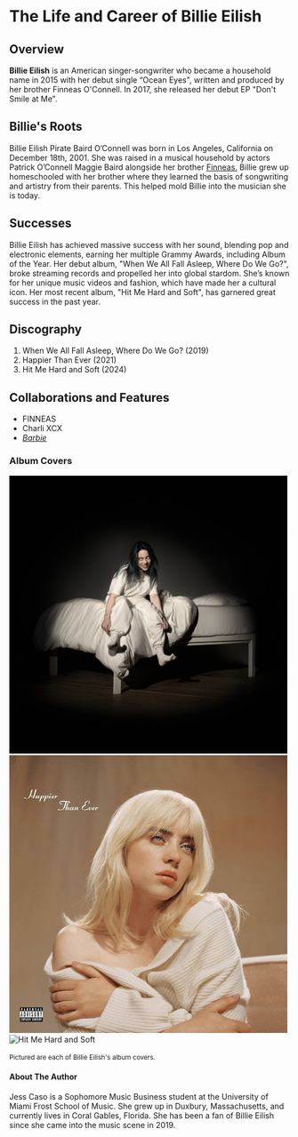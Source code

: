 <!DOCTYPE html>
<html lang="en">
<head>
    <meta charset="UTF-8">
    <meta name="viewport" content="width=device-width, initial-scale=1.0">
    <meta name="author" content="Jess Caso">
    <meta name="description" content="An informal webpage about global popstar Billie Eilish, her life, and her musical career.">
    <meta name="keywords" content="Billie Eilish, Musician, Hit Me Hard and Soft, Singer, Pop Star, Finneas">
    <title>The Life and Career of Billie Eilish</title>
</head>
<body>
    <h1>The Life and Career of Billie Eilish</h1>
    <h2>Overview</h2>
    <P><strong>Billie Eilish</strong> is an American singer-songwriter who became a household name 
        in 2015 with her debut single “Ocean Eyes", written and produced by her brother Finneas 
        O'Connell. In 2017, she released her debut EP "Don't Smile at Me".</P>
<main>
    <section>
        <h2>Billie's Roots</h2>
        <p>Billie Eilish Pirate Baird O’Connell was born in Los Angeles, 
            California on December 18th, 2001. She was raised in a musical household by actors Patrick O’Connell 
            Maggie Baird alongside her brother <a href="https://en.wikipedia.org/wiki/Finneas_O%27Connell">Finneas.</a> Billie grew up homeschooled with her brother where they 
            learned the basis of songwriting and artistry from their parents. This helped mold Billie into the musician she is today. </p>
    </section>
    <section>
        <h2>Successes</h2>
        <p>Billie Eilish has achieved massive success with her sound, blending 
            pop and electronic elements, earning her multiple Grammy Awards, including Album of the Year. Her 
            debut album, "When We All Fall Asleep, Where Do We Go?", broke streaming records and propelled her 
            into global stardom. She’s known for her unique music videos and fashion, which have made her a 
            cultural icon. Her most recent album, "Hit Me Hard and Soft", has garnered great success in the past year.</p>
    </section>
    <section>
        <h2>Discography</h2>
        <ol>
        <li>When We All Fall Asleep, Where Do We Go? (2019)</li>
        <li>Happier Than Ever (2021) </li>
       <li> Hit Me Hard and Soft (2024) </li>
        </ol>
    </section>
    <section>
        <h2>Collaborations and Features</h2>
        <ul>
            <li>FINNEAS</li> 
            <li>Charli XCX</li>
            <li><a href="https://www.youtube.com/watch?v=ML0zd8UAuq8"><em>Barbie</em></a></li>
        </ul>
    </section>
<!--Album Covers-->
    <section>
        <h3>Album Covers</h3>
        <img src="images/images/Billie-Eilish.jpg.webp" alt="When We All Fall Asleep, Where Do We Go?" width="500" height="500">
        <img src="images/images/happier than ever.jpg" alt="Happier Than Ever" width="500" height="500">
        <img src="images/images/hit me hard and soft.jpg.avif" alt="Hit Me Hard and Soft" width="500" height="500">
        <p><small>Pictured are each of Billie Eilish's album covers.</small></p>
    </section>

</main>



</body>
<footer>
    <h4>About The Author</h4>
    <p>Jess Caso is a Sophomore Music Business student at the University of 
        Miami Frost School of Music. She grew up in Duxbury, Massachusetts, and currently lives in Coral
        Gables, Florida. She has been a fan of Billie Eilish since she came into the music scene in 2019.</p>
</footer>
